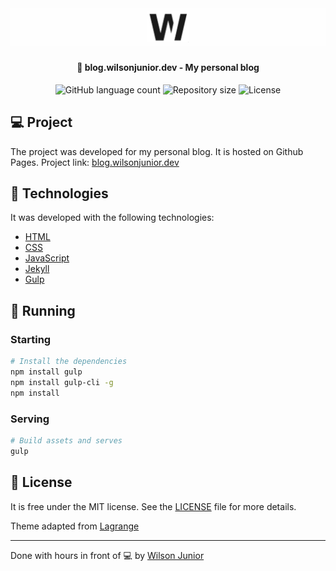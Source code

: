 <h1 align="center">
    <a href="https://blog.wilsonjunior.dev" target="_blank">
      <img alt="Logo Blog Wilson Junior Dev" title="#blog-wilson-junior-dev" src="assets/img/others/banner-blog-wilsonjunior-dev.png" />
    </a>
</h1>

<h4 align="center">
  🚀 blog.wilsonjunior.dev - My personal blog
</h4>

<p align="center">
  <img alt="GitHub language count" src="https://img.shields.io/github/languages/count/wilsonjuniordev/blog">

  <img alt="Repository size" src="https://img.shields.io/github/repo-size/wilsonjuniordev/blog">

  <img alt="License" src="https://img.shields.io/badge/license-MIT-blue">
</p>

## :computer: Project

The project was developed for my personal blog. It is hosted on Github Pages. Project link: [blog.wilsonjunior.dev](http://blog.wilsonjunior.dev)

## :rocket: Technologies

It was developed with the following technologies:

- [HTML](https://devdocs.io/html)
- [CSS](https://devdocs.io/css)
- [JavaScript](https://devdocs.io/javascript)
- [Jekyll](https://jekyllrb.com)
- [Gulp](https://gulpjs.com)

## :notebook: Running

### Starting

```bash
# Install the dependencies
npm install gulp
npm install gulp-cli -g
npm install
```

### Serving

```bash
# Build assets and serves
gulp
```

## :memo: License

It is free under the MIT license. See the [LICENSE](LICENSE) file for more details.

Theme adapted from [Lagrange](https://github.com/LeNPaul/Lagrange)

---

Done with hours in front of :computer: by [Wilson Junior](http://wilsonjunior.dev)
